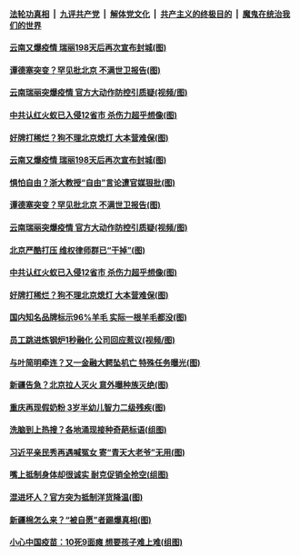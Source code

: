 

####  [法轮功真相](../../../../basic/blob/master/README.md?t=03312031) &nbsp;|&nbsp; [九评共产党](../../../../9ping.md/blob/master/README.md?t=03312031) &nbsp;|&nbsp; [解体党文化](../../../../jtdwh.md/blob/master/README.md?t=03312031)  &nbsp;|&nbsp; [共产主义的终极目的](../../../../gczydzjmd.md/blob/master/README.md?t=03312031) &nbsp;|&nbsp; [魔鬼在统治我们的世界](../../../../mgztzwmdsj.md/blob/master/README.md?t=03312031) 

#### [云南又爆疫情 瑞丽198天后再次宣布封城(图)](../pages/p1/967320.md?t=03312031) 

#### [谭德塞突变？罕见批北京 不满世卫报告(图)](../pages/p1/967278.md?t=03312031) 

#### [云南瑞丽突爆疫情 官方大动作防控引质疑(视频/图)](../pages/p1/967297.md?t=03312031) 

#### [中共认红火蚁已入侵12省市 杀伤力超乎想像(图)](../pages/p1/967241.md?t=03312031) 

#### [好牌打稀烂？狗不理北京熄灯 大本营难保(图)](../pages/p1/967235.md?t=03312031) 


#### [云南又爆疫情 瑞丽198天后再次宣布封城(图)](../pages/p1/967320.md?t=03312031) 

#### [惧怕自由？浙大教授“自由”言论遭官媒狠批(图)](../pages/p1/967315.md?t=03312031) 

#### [谭德塞突变？罕见批北京 不满世卫报告(图)](../pages/p1/967278.md?t=03312031) 

#### [云南瑞丽突爆疫情 官方大动作防控引质疑(视频/图)](../pages/p1/967297.md?t=03312031) 

#### [北京严酷打压 维权律师群已“干掉”(图)](../pages/p1/967294.md?t=03312031) 

#### [中共认红火蚁已入侵12省市 杀伤力超乎想像(图)](../pages/p1/967241.md?t=03312031) 

#### [好牌打稀烂？狗不理北京熄灯 大本营难保(图)](../pages/p1/967235.md?t=03312031) 


#### [国内知名品牌标示96%羊毛 实际一根羊毛都没(图)](../pages/p1/967195.md?t=03312031) 

#### [员工跳进炼钢炉1秒融化 公司回应惹议(视频/图)](../pages/p1/967218.md?t=03312031) 

#### [与叶简明牵连？又一金融大鳄坠机亡 特殊任务曝光(图)](../pages/p1/967161.md?t=03312031) 

#### [新疆告急？北京拉人灭火 意外曝种族灭绝(图)](../pages/p1/967130.md?t=03312031) 

#### [重庆再现假奶粉 3岁半幼儿智力二级残疾(图)](../pages/p1/967175.md?t=03312031) 

#### [洗脑到上热搜？各地涌现接种奇葩标语(组图)](../pages/p1/967166.md?t=03312031) 

#### [习近平亲民秀再遇喊冤女 寄“青天大老爷”无用(图)](../pages/p1/967163.md?t=03312031) 

#### [嘴上抵制身体却很诚实 耐克促销全抢空(组图)](../pages/p1/967111.md?t=03312031) 

#### [混进坏人？官方突为抵制洋货降温(图)](../pages/p1/967100.md?t=03312031) 


#### [新疆棉怎么来？“被自愿”者踢爆真相(图)](../pages/p1/967046.md?t=03312031) 

#### [小心中国疫苗：10死9面瘫 想要孩子难上难(组图)](../pages/p1/967026.md?t=03312031) 

